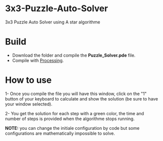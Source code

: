 # 3x3-Puzzle-Auto-Solver
3x3 Puzzle Auto Solver using A star algorithme

# Build

- Download the folder and compile the **Puzzle_Solver.pde** file.
- Compile with [Processing](https://processing.org).

# How to use

1- Once you compile the file you will have this window, click on the "1" button of your keyboard to calculate and show the solution (be sure to have your window selected).


2- You get the solution for each step with a green color, the time and number of steps is provided when the algorithme stops running.


**NOTE:** you can change the initiale configuration by code but some configurations are mathematically impossible to solve.

